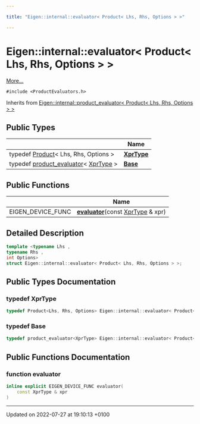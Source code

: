 ```yaml
---

title: "Eigen::internal::evaluator< Product< Lhs, Rhs, Options > >"

---
```


# Eigen::internal::evaluator< Product< Lhs, Rhs, Options > >



 [More...](#detailed-description)


`#include <ProductEvaluators.h>`

Inherits from [Eigen::internal::product_evaluator< Product< Lhs, Rhs, Options > >](http://example.org/classes/structeigen_1_1internal_1_1product__evaluator/)

## Public Types

|                | Name           |
| -------------- | -------------- |
| typedef <a href="http://example.org/classes/classeigen_1_1product/">Product</a>< Lhs, Rhs, Options > | **[XprType](http://example.org/classes/structeigen_1_1internal_1_1evaluator_3_01product_3_01lhs_00_01rhs_00_01options_01_4_01_4/#typedef-xprtype)**  |
| typedef <a href="http://example.org/classes/structeigen_1_1internal_1_1product__evaluator/">product_evaluator</a>< <a href="http://example.org/classes/structeigen_1_1internal_1_1evaluator_3_01product_3_01lhs_00_01rhs_00_01options_01_4_01_4/#typedef-xprtype">XprType</a> > | **[Base](http://example.org/classes/structeigen_1_1internal_1_1evaluator_3_01product_3_01lhs_00_01rhs_00_01options_01_4_01_4/#typedef-base)**  |

## Public Functions

|                | Name           |
| -------------- | -------------- |
| EIGEN_DEVICE_FUNC | **[evaluator](http://example.org/classes/structeigen_1_1internal_1_1evaluator_3_01product_3_01lhs_00_01rhs_00_01options_01_4_01_4/#function-evaluator)**(const <a href="http://example.org/classes/structeigen_1_1internal_1_1evaluator_3_01product_3_01lhs_00_01rhs_00_01options_01_4_01_4/#typedef-xprtype">XprType</a> & xpr) |

## Detailed Description

```cpp
template <typename Lhs ,
typename Rhs ,
int Options>
struct Eigen::internal::evaluator< Product< Lhs, Rhs, Options > >;
```

## Public Types Documentation

### typedef XprType

```cpp
typedef Product<Lhs, Rhs, Options> Eigen::internal::evaluator< Product< Lhs, Rhs, Options > >::XprType;
```


### typedef Base

```cpp
typedef product_evaluator<XprType> Eigen::internal::evaluator< Product< Lhs, Rhs, Options > >::Base;
```


## Public Functions Documentation

### function evaluator

```cpp
inline explicit EIGEN_DEVICE_FUNC evaluator(
    const XprType & xpr
)
```


-------------------------------

Updated on 2022-07-27 at 19:10:13 +0100